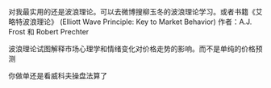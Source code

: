 对我最实用的还是波浪理论。可以去微博搜柳玉冬的波浪理论学习。或者书籍《艾略特波浪理论》 (Elliott Wave Principle: Key to Market Behavior) 作者：A.J. Frost 和 Robert Prechter

波浪理论试图解释市场心理学和情绪变化对价格走势的影响。而不是单纯的价格预测

你做单还是看威科夫操盘法算了